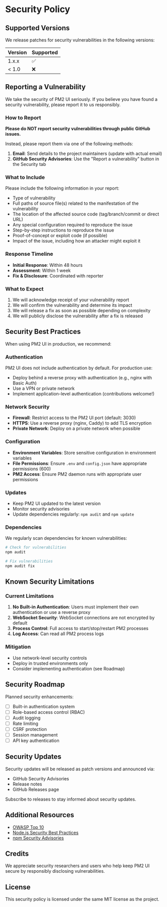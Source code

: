 # Security Policy

## Supported Versions

We release patches for security vulnerabilities in the following versions:

| Version | Supported          |
| ------- | ------------------ |
| 1.x.x   | :white_check_mark: |
| < 1.0   | :x:                |

## Reporting a Vulnerability

We take the security of PM2 UI seriously. If you believe you have found a security vulnerability, please report it to us responsibly.

### How to Report

**Please do NOT report security vulnerabilities through public GitHub issues.**

Instead, please report them via one of the following methods:

1. **Email**: Send details to the project maintainers (update with actual email)
2. **GitHub Security Advisories**: Use the "Report a vulnerability" button in the Security tab

### What to Include

Please include the following information in your report:

- Type of vulnerability
- Full paths of source file(s) related to the manifestation of the vulnerability
- The location of the affected source code (tag/branch/commit or direct URL)
- Any special configuration required to reproduce the issue
- Step-by-step instructions to reproduce the issue
- Proof-of-concept or exploit code (if possible)
- Impact of the issue, including how an attacker might exploit it

### Response Timeline

- **Initial Response**: Within 48 hours
- **Assessment**: Within 1 week
- **Fix & Disclosure**: Coordinated with reporter

### What to Expect

1. We will acknowledge receipt of your vulnerability report
2. We will confirm the vulnerability and determine its impact
3. We will release a fix as soon as possible depending on complexity
4. We will publicly disclose the vulnerability after a fix is released

## Security Best Practices

When using PM2 UI in production, we recommend:

### Authentication

PM2 UI does not include authentication by default. For production use:

- Deploy behind a reverse proxy with authentication (e.g., nginx with Basic Auth)
- Use a VPN or private network
- Implement application-level authentication (contributions welcome!)

### Network Security

- **Firewall**: Restrict access to the PM2 UI port (default: 3030)
- **HTTPS**: Use a reverse proxy (nginx, Caddy) to add TLS encryption
- **Private Network**: Deploy on a private network when possible

### Configuration

- **Environment Variables**: Store sensitive configuration in environment variables
- **File Permissions**: Ensure `.env` and `config.json` have appropriate permissions (600)
- **PM2 Access**: Ensure PM2 daemon runs with appropriate user permissions

### Updates

- Keep PM2 UI updated to the latest version
- Monitor security advisories
- Update dependencies regularly: `npm audit` and `npm update`

### Dependencies

We regularly scan dependencies for known vulnerabilities:

```bash
# Check for vulnerabilities
npm audit

# Fix vulnerabilities
npm audit fix
```

## Known Security Limitations

### Current Limitations

1. **No Built-in Authentication**: Users must implement their own authentication or use a reverse proxy
2. **WebSocket Security**: WebSocket connections are not encrypted by default
3. **Process Control**: Full access to start/stop/restart PM2 processes
4. **Log Access**: Can read all PM2 process logs

### Mitigation

- Use network-level security controls
- Deploy in trusted environments only
- Consider implementing authentication (see Roadmap)

## Security Roadmap

Planned security enhancements:

- [ ] Built-in authentication system
- [ ] Role-based access control (RBAC)
- [ ] Audit logging
- [ ] Rate limiting
- [ ] CSRF protection
- [ ] Session management
- [ ] API key authentication

## Security Updates

Security updates will be released as patch versions and announced via:

- GitHub Security Advisories
- Release notes
- GitHub Releases page

Subscribe to releases to stay informed about security updates.

## Additional Resources

- [OWASP Top 10](https://owasp.org/www-project-top-ten/)
- [Node.js Security Best Practices](https://nodejs.org/en/docs/guides/security/)
- [npm Security Advisories](https://www.npmjs.com/advisories)

## Credits

We appreciate security researchers and users who help keep PM2 UI secure by responsibly disclosing vulnerabilities.

## License

This security policy is licensed under the same MIT license as the project.
